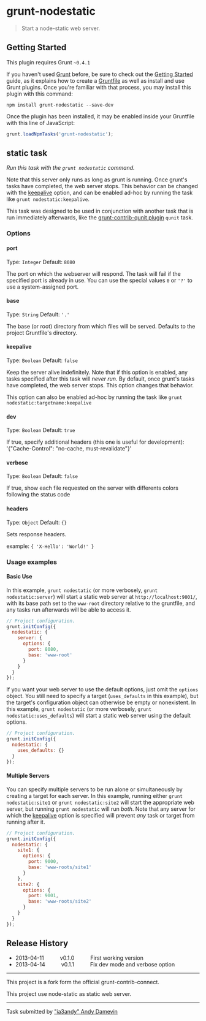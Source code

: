 # grunt-nodestatic

> Start a node-static web server.



## Getting Started
This plugin requires Grunt `~0.4.1`

If you haven't used [Grunt](http://gruntjs.com/) before, be sure to check out the [Getting Started](http://gruntjs.com/getting-started) guide, as it explains how to create a [Gruntfile](http://gruntjs.com/sample-gruntfile) as well as install and use Grunt plugins. Once you're familiar with that process, you may install this plugin with this command:

```shell
npm install grunt-nodestatic --save-dev
```

Once the plugin has been installed, it may be enabled inside your Gruntfile with this line of JavaScript:

```js
grunt.loadNpmTasks('grunt-nodestatic');
```




## static task
_Run this task with the `grunt nodestatic` command._

Note that this server only runs as long as grunt is running. Once grunt's tasks have completed, the web server stops. This behavior can be changed with the [keepalive](#keepalive) option, and can be enabled ad-hoc by running the task like `grunt nodestatic:keepalive`.

This task was designed to be used in conjunction with another task that is run immediately afterwards, like the [grunt-contrib-qunit plugin](https://github.com/gruntjs/grunt-contrib-qunit) `qunit` task.
### Options

#### port
Type: `Integer`
Default: `8080`

The port on which the webserver will respond. The task will fail if the specified port is already in use. You can use the special values `0` or `'?'` to use a system-assigned port.

#### base
Type: `String`
Default: `'.'`

The base (or root) directory from which files will be served. Defaults to the project Gruntfile's directory.

#### keepalive
Type: `Boolean`
Default: `false`

Keep the server alive indefinitely. Note that if this option is enabled, any tasks specified after this task will _never run_. By default, once grunt's tasks have completed, the web server stops. This option changes that behavior.

This option can also be enabled ad-hoc by running the task like `grunt nodestatic:targetname:keepalive`

#### dev
Type: `Boolean`
Default: `true`

If true, specify additional headers (this one is useful for development):
'{"Cache-Control": "no-cache, must-revalidate"}'

#### verbose
Type: `Boolean`
Default: `false`

If true, show each file requested on the server with differents colors following the status code

#### headers
Type: `Object`
Default: `{}`

Sets response headers.

example: `{ 'X-Hello': 'World!' }`

### Usage examples

#### Basic Use
In this example, `grunt nodestatic` (or more verbosely, `grunt nodestatic:server`) will start a static web server at `http://localhost:9001/`, with its base path set to the `www-root` directory relative to the gruntfile, and any tasks run afterwards will be able to access it.

```javascript
// Project configuration.
grunt.initConfig({
  nodestatic: {
    server: {
      options: {
        port: 8080,
        base: 'www-root'
      }
    }
  }
});
```

If you want your web server to use the default options, just omit the `options` object. You still need to specify a target (`uses_defaults` in this example), but the target's configuration object can otherwise be empty or nonexistent. In this example, `grunt nodestatic` (or more verbosely, `grunt nodestatic:uses_defaults`) will start a static web server using the default options.

```javascript
// Project configuration.
grunt.initConfig({
  nodestatic: {
    uses_defaults: {}
  }
});
```

#### Multiple Servers
You can specify multiple servers to be run alone or simultaneously by creating a target for each server. In this example, running either `grunt nodestatic:site1` or `grunt nodestatic:site2` will  start the appropriate web server, but running `grunt nodestatic` will run _both_. Note that any server for which the [keepalive](#keepalive) option is specified will prevent _any_ task or target from running after it.

```javascript
// Project configuration.
grunt.initConfig({
  nodestatic: {
    site1: {
      options: {
        port: 9000,
        base: 'www-roots/site1'
      }
    },
    site2: {
      options: {
        port: 9001,
        base: 'www-roots/site2'
      }
    }
  }
});
```




## Release History

 * 2013-04-11   v0.1.0   First working version
 * 2013-04-14   v0.1.1   Fix dev mode and verbose option


---

This project is a fork form the official grunt-contrib-connect.

This project use node-static as static web server.

---

Task submitted by ["ia3andy" Andy Damevin](https://github.com/ia3andy)



